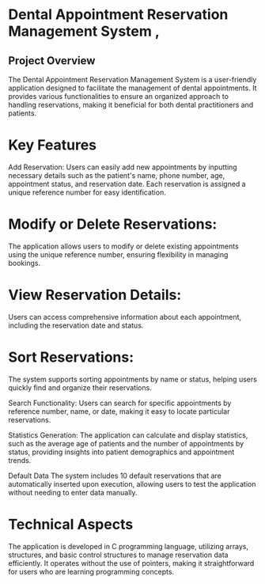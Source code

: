 # Dental Appointment Reservation Management System ,
## Project Overview
The Dental Appointment Reservation Management System is a user-friendly application designed to facilitate the management of dental appointments. It provides various functionalities to ensure an organized approach to handling reservations, making it beneficial for both dental practitioners and patients.

# Key Features
Add Reservation: Users can easily add new appointments by inputting necessary details such as the patient's name, phone number, age, appointment status, and reservation date. Each reservation is assigned a unique reference number for easy identification.

# Modify or Delete Reservations:
The application allows users to modify or delete existing appointments using the unique reference number, ensuring flexibility in managing bookings.

# View Reservation Details:
Users can access comprehensive information about each appointment, including the reservation date and status.

# Sort Reservations: 
The system supports sorting appointments by name or status, helping users quickly find and organize their reservations.

Search Functionality: Users can search for specific appointments by reference number, name, or date, making it easy to locate particular reservations.

Statistics Generation: The application can calculate and display statistics, such as the average age of patients and the number of appointments by status, providing insights into patient demographics and appointment trends.

Default Data
The system includes 10 default reservations that are automatically inserted upon execution, allowing users to test the application without needing to enter data manually.

# Technical Aspects
The application is developed in C programming language, utilizing arrays, structures, and basic control structures to manage reservation data efficiently. It operates without the use of pointers, making it straightforward for users who are learning programming concepts.
